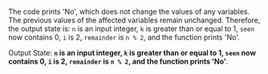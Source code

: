 The code prints 'No', which does not change the values of any variables. The previous values of the affected variables remain unchanged. Therefore, the output state is: `n` is an input integer, `k` is greater than or equal to 1, `seen` now contains 0, `i` is 2, `remainder` is `n % 2`, and the function prints 'No'.

Output State: **`n` is an input integer, `k` is greater than or equal to 1, `seen` now contains 0, `i` is 2, `remainder` is `n % 2`, and the function prints 'No'**.